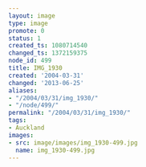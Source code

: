 ```yaml
---
layout: image
type: image
promote: 0
status: 1
created_ts: 1080714540
changed_ts: 1372159375
node_id: 499
title: IMG_1930
created: '2004-03-31'
changed: '2013-06-25'
aliases:
- "/2004/03/31/img_1930/"
- "/node/499/"
permalink: "/2004/03/31/img_1930/"
tags:
- Auckland
images:
- src: image/images/img_1930-499.jpg
  name: img_1930-499.jpg
---
```


